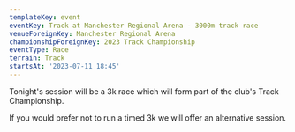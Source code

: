 ```yaml
---
templateKey: event
eventKey: Track at Manchester Regional Arena - 3000m track race
venueForeignKey: Manchester Regional Arena
championshipForeignKey: 2023 Track Championship
eventType: Race
terrain: Track
startsAt: '2023-07-11 18:45'
---
```

Tonight's session will be a 3k race which will form part of the club's Track Championship.

If you would prefer not to run a timed 3k we will offer an alternative session.
